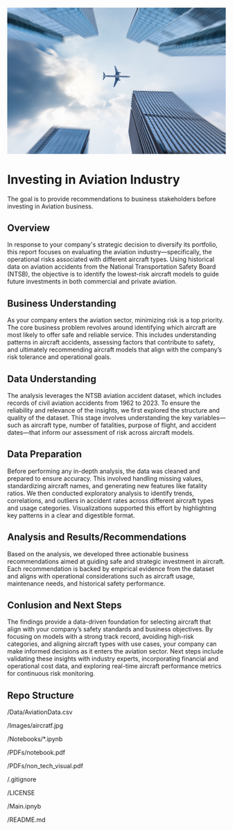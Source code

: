 ![Aircraft](Images/aircraft.jpg)
# Investing in Aviation Industry
The goal is to provide recommendations to business stakeholders before investing in Aviation business.
## Overview
In response to your company's strategic decision to diversify its portfolio, this report focuses on evaluating the aviation industry—specifically, the operational risks associated with different aircraft types. Using historical data on aviation accidents from the National Transportation Safety Board (NTSB), the objective is to identify the lowest-risk aircraft models to guide future investments in both commercial and private aviation.
## Business Understanding
As your company enters the aviation sector, minimizing risk is a top priority. The core business problem revolves around identifying which aircraft are most likely to offer safe and reliable service. This includes understanding patterns in aircraft accidents, assessing factors that contribute to safety, and ultimately recommending aircraft models that align with the company’s risk tolerance and operational goals.
## Data Understanding
The analysis leverages the NTSB aviation accident dataset, which includes records of civil aviation accidents from 1962 to 2023. To ensure the reliability and relevance of the insights, we first explored the structure and quality of the dataset. This stage involves understanding the key variables—such as aircraft type, number of fatalities, purpose of flight, and accident dates—that inform our assessment of risk across aircraft models.
## Data Preparation
Before performing any in-depth analysis, the data was cleaned and prepared to ensure accuracy. This involved handling missing values, standardizing aircraft names, and generating new features like fatality ratios. We then conducted exploratory analysis to identify trends, correlations, and outliers in accident rates across different aircraft types and usage categories. Visualizations supported this effort by highlighting key patterns in a clear and digestible format.
## Analysis and Results/Recommendations
Based on the analysis, we developed three actionable business recommendations aimed at guiding safe and strategic investment in aircraft. Each recommendation is backed by empirical evidence from the dataset and aligns with operational considerations such as aircraft usage, maintenance needs, and historical safety performance.
## Conlusion and Next Steps
The findings provide a data-driven foundation for selecting aircraft that align with your company’s safety standards and business objectives. By focusing on models with a strong track record, avoiding high-risk categories, and aligning aircraft types with use cases, your company can make informed decisions as it enters the aviation sector.
Next steps include validating these insights with industry experts, incorporating financial and operational cost data, and exploring real-time aircraft performance metrics for continuous risk monitoring.
## Repo Structure
/Data/AviationData.csv

/Images/aircratf.jpg

/Notebooks/*.ipynb

/PDFs/notebook.pdf

/PDFs/non_tech_visual.pdf

/.gitignore

/LICENSE

/Main.ipnyb

/README.md